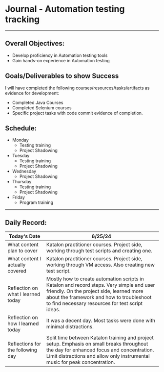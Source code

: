# Journal - Automation testing tracking

---

## Overall Objectives:

[//]: # (The example\(s\) below should be specifics of the content that you plan on covering over the course of the 2 week learning period.  Additionally, they should be based directly on feedback from your manager.)
- Develop proficiency in Automation testing tools
- Gain hands-on experience in Automation testing

## Goals/Deliverables to show Success
I will have completed the following courses/resources/tasks/artifacts as evidence for development:

[//]: # (The example\(s\) below are EXHAUSTIVE, and should be attinable within the scope of the two weeks. You can have stretch goals if you like, but be reasonable with yourself in terms of what is a fair workload)
- Completed Java Courses
- Completed Selenium courses
- Specific project tasks with code commit evidence of completion.

## Schedule:

[//]: # (Complete this outline to show what you plan on covering each day - remember however, that this will likely change depending on your pprogress.  That is fine - just update it when you need to!)

- Monday
    - Testing training
    - Project Shadowing
- Tuesday
    - Testing training
    - Project Shadowing
- Wednesday
    - Project Shadowing
- Thursday
    - Testing training
    - Project Shadowing
- Friday
    - Program training

--- 
## Daily Record:
[//]: # (You’ll make one of these each day - just copy, paste, and edit the entry, keeping the most recent post at the top of this page. 
This reflection is what you’ll use to share out each day at standup.  
Remember however, that it is a guide only, and should be used accordingly.)

[//]: # (***Lastly, please remember that this daily record is for you.  
While your coaches will use it as a soft point of accountability, 
you should use it only as much as it supports your reflections in learning.
Sentences, bullet points, paragraphs, copy and pastes are welcome!***)

| Today's Date  | 6/25/24                                                                                                                                                                                                                              | 
|---|--------------------------------------------------------------------------------------------------------------------------------------------------------------------------------------------------------------------------------------|
| What content plan to cover  | Katalon practitioner courses. Project side, working through test scripts and creating one.                                                                                                                                           |   
| What content I actually covered | Katalon practitioner courses. Project side, working through VM access. Also creating new test script.                                                                                                                                |  
| Reflection on what I learned today | Mostly how to create automation scripts in Katalon and record steps. Very simple and user friendly. On the project side, learned more about the framework and how to troubleshoot to find necessary resources for test script ideas. |   
| Reflection on how I learned today | It was a decent day. Most tasks were done with minimal distractions.                                                                                                                                                                 |
| Reflections for the following day| Split time between Katalon training and project setup. Emphasis on small breaks throughout the day for enhanced focus and concentration. Limit distractions and allow only instrumental music for peak concentration.                